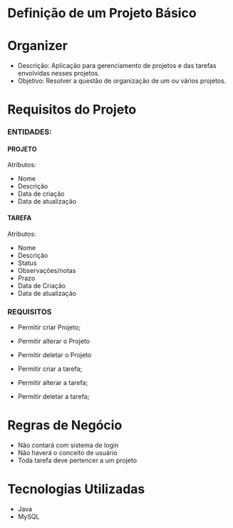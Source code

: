 # Definição de um Projeto Básico

# Organizer
- Descrição: Aplicação para gerenciamento de projetos e das tarefas envolvidas nesses projetos.
- Objetivo: Resolver a questão de organização de um ou vários projetos.

# Requisitos do Projeto

### ENTIDADES: 

#### PROJETO

Atributos:
- Nome
- Descrição
- Data de criação
- Data de atualização

#### TAREFA

Atributos:
- Nome
- Descrição
- Status
- Observações/notas
- Prazo 
- Data de Criação
- Data de atualização

### REQUISITOS
- Permitir criar Projeto;
- Permitir alterar o Projeto
- Permitir deletar o Projeto

- Permitir criar a tarefa;
- Permitir alterar a tarefa;
- Permitir deletar a tarefa;

# Regras de Negócio

- Não contará com sistema de login
- Não haverá o conceito de usuário
- Toda tarefa deve pertencer a um projeto


# Tecnologias Utilizadas
- Java
- MySQL
